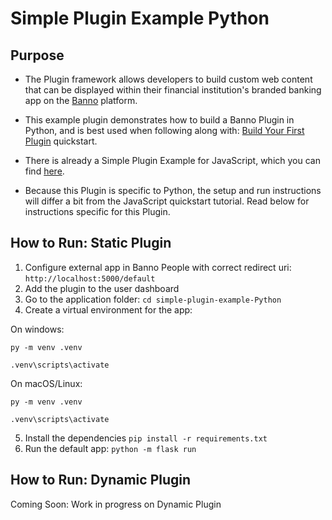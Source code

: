 # Simple Plugin Example Python

## Purpose
- The Plugin framework allows developers to build custom web content that can be displayed within their financial institution's branded banking app on the [Banno](https://banno.com/digital-banking/) platform.

- This example plugin demonstrates how to build a Banno Plugin in Python, and is best used when following along with: [Build Your First Plugin](https://jackhenry.dev/open-api-docs/plugins/quickstarts/BuildYourFirstPlugin/) quickstart.

- There is already a Simple Plugin Example for JavaScript, which you can find [here](https://github.com/Banno/simple-plugin-example).

- Because this Plugin is specific to Python, the setup and run instructions will differ a bit from the JavaScript quickstart tutorial. Read below for instructions specific for this Plugin.

## How to Run: Static Plugin
1. Configure external app in Banno People with correct redirect uri:
`http://localhost:5000/default`
2. Add the plugin to the user dashboard
3. Go to the application folder:
`cd simple-plugin-example-Python`
4. Create a virtual environment for the app:

On windows:

`py -m venv .venv`

`.venv\scripts\activate`

On macOS/Linux:

`py -m venv .venv`

`.venv\scripts\activate`

5. Install the dependencies
`pip install -r requirements.txt`
6. Run the default app:
`python -m flask run`

## How to Run: Dynamic Plugin
Coming Soon: Work in progress on Dynamic Plugin
